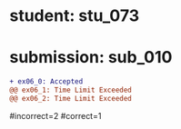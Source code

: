 # student: stu_073
# submission: sub_010

```diff
+ ex06_0: Accepted
@@ ex06_1: Time Limit Exceeded
@@ ex06_2: Time Limit Exceeded
```
#incorrect=2
#correct=1
